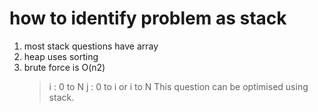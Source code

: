 # how to identify problem as stack
1. most stack questions have array
2. heap uses sorting
3. brute force is O(n2)
    > i : 0 to N
    > j : 0 to i or i to N
   This question can be optimised using stack.
    